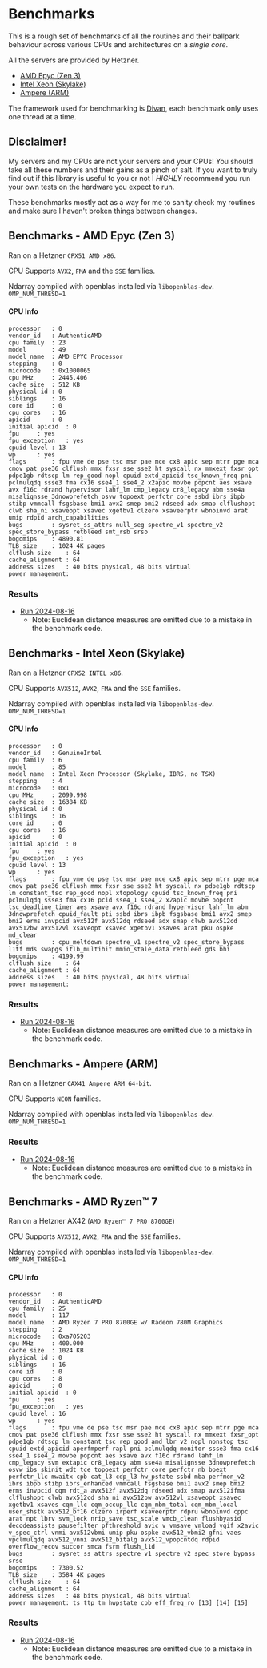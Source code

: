 # Benchmarks

This is a rough set of benchmarks of all the routines and their ballpark behaviour across various
CPUs and architectures on a _single core_.

All the servers are provided by Hetzner.

- [AMD Epyc (Zen 3)](#benchmarks---amd-epyc-zen-3)
- [Intel Xeon (Skylake)](#benchmarks---intel-xeon-skylake)
- [Ampere (ARM)](#bencharmks---ampere-arm)

The framework used for benchmarking is [Divan](https://github.com/nvzqz/divan), each benchmark
only uses one thread at a time.

## Disclaimer!

My servers and my CPUs are not your servers and your CPUs! You should take all these numbers and
their gains as a pinch of salt. If you want to truly find out if this library is useful to you or not
I _HIGHLY_ recommend you run your own tests on the hardware you expect to run.

These benchmarks mostly act as a way for me to sanity check my routines and make sure I haven't
broken things between changes.


## Benchmarks - AMD Epyc (Zen 3)

Ran on a Hetzner `CPX51 AMD x86`.

CPU Supports `AVX2`, `FMA` and the `SSE` families.

Ndarray compiled with openblas installed via `libopenblas-dev`.
`OMP_NUM_THRESD=1`

#### CPU Info

```
processor	: 0
vendor_id	: AuthenticAMD
cpu family	: 23
model		: 49
model name	: AMD EPYC Processor
stepping	: 0
microcode	: 0x1000065
cpu MHz		: 2445.406
cache size	: 512 KB
physical id	: 0
siblings	: 16
core id		: 0
cpu cores	: 16
apicid		: 0
initial apicid	: 0
fpu		: yes
fpu_exception	: yes
cpuid level	: 13
wp		: yes
flags		: fpu vme de pse tsc msr pae mce cx8 apic sep mtrr pge mca cmov pat pse36 clflush mmx fxsr sse sse2 ht syscall nx mmxext fxsr_opt pdpe1gb rdtscp lm rep_good nopl cpuid extd_apicid tsc_known_freq pni pclmulqdq ssse3 fma cx16 sse4_1 sse4_2 x2apic movbe popcnt aes xsave avx f16c rdrand hypervisor lahf_lm cmp_legacy cr8_legacy abm sse4a misalignsse 3dnowprefetch osvw topoext perfctr_core ssbd ibrs ibpb stibp vmmcall fsgsbase bmi1 avx2 smep bmi2 rdseed adx smap clflushopt clwb sha_ni xsaveopt xsavec xgetbv1 clzero xsaveerptr wbnoinvd arat umip rdpid arch_capabilities
bugs		: sysret_ss_attrs null_seg spectre_v1 spectre_v2 spec_store_bypass retbleed smt_rsb srso
bogomips	: 4890.81
TLB size	: 1024 4K pages
clflush size	: 64
cache_alignment	: 64
address sizes	: 40 bits physical, 48 bits virtual
power management:
```

### Results

- [Run 2024-08-16](benchmark-runs/hetzner-cpx51-amd-cfavml-v0_2_0-2024-08-16.txt)
    - Note: Euclidean distance measures are omitted due to a mistake in the benchmark code.


## Benchmarks - Intel Xeon (Skylake)

Ran on a Hetzner `CPX52 INTEL x86`.

CPU Supports `AVX512`, `AVX2`, `FMA` and the `SSE` families.

Ndarray compiled with openblas installed via `libopenblas-dev`.
`OMP_NUM_THRESD=1`

#### CPU Info

```
processor	: 0
vendor_id	: GenuineIntel
cpu family	: 6
model		: 85
model name	: Intel Xeon Processor (Skylake, IBRS, no TSX)
stepping	: 4
microcode	: 0x1
cpu MHz		: 2099.998
cache size	: 16384 KB
physical id	: 0
siblings	: 16
core id		: 0
cpu cores	: 16
apicid		: 0
initial apicid	: 0
fpu		: yes
fpu_exception	: yes
cpuid level	: 13
wp		: yes
flags		: fpu vme de pse tsc msr pae mce cx8 apic sep mtrr pge mca cmov pat pse36 clflush mmx fxsr sse sse2 ht syscall nx pdpe1gb rdtscp lm constant_tsc rep_good nopl xtopology cpuid tsc_known_freq pni pclmulqdq ssse3 fma cx16 pcid sse4_1 sse4_2 x2apic movbe popcnt tsc_deadline_timer aes xsave avx f16c rdrand hypervisor lahf_lm abm 3dnowprefetch cpuid_fault pti ssbd ibrs ibpb fsgsbase bmi1 avx2 smep bmi2 erms invpcid avx512f avx512dq rdseed adx smap clwb avx512cd avx512bw avx512vl xsaveopt xsavec xgetbv1 xsaves arat pku ospke md_clear
bugs		: cpu_meltdown spectre_v1 spectre_v2 spec_store_bypass l1tf mds swapgs itlb_multihit mmio_stale_data retbleed gds bhi
bogomips	: 4199.99
clflush size	: 64
cache_alignment	: 64
address sizes	: 40 bits physical, 48 bits virtual
power management:
```

### Results

- [Run 2024-08-16](benchmark-runs/hetzner-cx52-intel-cfavml-v0_2_0-2024-08-16.txt)
    - Note: Euclidean distance measures are omitted due to a mistake in the benchmark code.


## Benchmarks - Ampere (ARM)

Ran on a Hetzner `CAX41 Ampere ARM 64-bit`.

CPU Supports `NEON` families.

Ndarray compiled with openblas installed via `libopenblas-dev`.
`OMP_NUM_THRESD=1`

### Results

- [Run 2024-08-16](benchmark-runs/hetzner-cax41-ampere-cfavml-v0_2_0-2024-08-16.txt)
    - Note: Euclidean distance measures are omitted due to a mistake in the benchmark code.


## Benchmarks - AMD Ryzen™ 7 

Ran on a Hetzner AX42 (`AMD Ryzen™ 7 PRO 8700GE`)

CPU Supports `AVX512`, `AVX2`, `FMA` and the `SSE` families.

Ndarray compiled with openblas installed via `libopenblas-dev`.
`OMP_NUM_THRESD=1`

#### CPU Info

```
processor	: 0
vendor_id	: AuthenticAMD
cpu family	: 25
model		: 117
model name	: AMD Ryzen 7 PRO 8700GE w/ Radeon 780M Graphics
stepping	: 2
microcode	: 0xa705203
cpu MHz		: 400.000
cache size	: 1024 KB
physical id	: 0
siblings	: 16
core id		: 0
cpu cores	: 8
apicid		: 0
initial apicid	: 0
fpu		: yes
fpu_exception	: yes
cpuid level	: 16
wp		: yes
flags		: fpu vme de pse tsc msr pae mce cx8 apic sep mtrr pge mca cmov pat pse36 clflush mmx fxsr sse sse2 ht syscall nx mmxext fxsr_opt pdpe1gb rdtscp lm constant_tsc rep_good amd_lbr_v2 nopl nonstop_tsc cpuid extd_apicid aperfmperf rapl pni pclmulqdq monitor ssse3 fma cx16 sse4_1 sse4_2 movbe popcnt aes xsave avx f16c rdrand lahf_lm cmp_legacy svm extapic cr8_legacy abm sse4a misalignsse 3dnowprefetch osvw ibs skinit wdt tce topoext perfctr_core perfctr_nb bpext perfctr_llc mwaitx cpb cat_l3 cdp_l3 hw_pstate ssbd mba perfmon_v2 ibrs ibpb stibp ibrs_enhanced vmmcall fsgsbase bmi1 avx2 smep bmi2 erms invpcid cqm rdt_a avx512f avx512dq rdseed adx smap avx512ifma clflushopt clwb avx512cd sha_ni avx512bw avx512vl xsaveopt xsavec xgetbv1 xsaves cqm_llc cqm_occup_llc cqm_mbm_total cqm_mbm_local user_shstk avx512_bf16 clzero irperf xsaveerptr rdpru wbnoinvd cppc arat npt lbrv svm_lock nrip_save tsc_scale vmcb_clean flushbyasid decodeassists pausefilter pfthreshold avic v_vmsave_vmload vgif x2avic v_spec_ctrl vnmi avx512vbmi umip pku ospke avx512_vbmi2 gfni vaes vpclmulqdq avx512_vnni avx512_bitalg avx512_vpopcntdq rdpid overflow_recov succor smca fsrm flush_l1d
bugs		: sysret_ss_attrs spectre_v1 spectre_v2 spec_store_bypass srso
bogomips	: 7300.52
TLB size	: 3584 4K pages
clflush size	: 64
cache_alignment	: 64
address sizes	: 48 bits physical, 48 bits virtual
power management: ts ttp tm hwpstate cpb eff_freq_ro [13] [14] [15]
```

### Results

- [Run 2024-08-16](benchmark-runs/hetzner-ax42-amd-cfavml-v0_2_0-2024-08-16)
  - Note: Euclidean distance measures are omitted due to a mistake in the benchmark code.